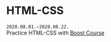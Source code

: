 # HTML-CSS
 `2020.08.01.~2020.08.22.`  
 Practice HTML-CSS with [Boost Course](https://www.edwith.org/boostcourse-cs-htmlcss)
